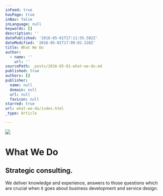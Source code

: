 ```yaml
---
inFeed: true
hasPage: true
inNav: false
inLanguage: null
keywords: []
description: ''
datePublished: '2016-05-01T17:11:55.502Z'
dateModified: '2016-05-01T17:09:02.326Z'
title: What We Do
author:
  - name: ''
    url: ''
sourcePath: _posts/2016-05-01-what-we-do.md
published: true
authors: []
publisher:
  name: null
  domain: null
  url: null
  favicon: null
starred: true
url: what-we-do/index.html
_type: Article

---
```

![](https://the-grid-user-content.s3-us-west-2.amazonaws.com/4c454f42-2468-4a86-b36a-f4464b508e0b.jpg)

# What We Do

## Strategic consulting.   
We deliver knowledge and experience, answers to those questions which are crucial when it goes about business development and service design.